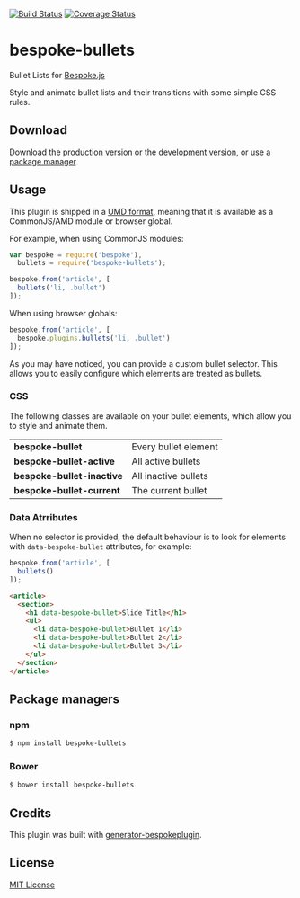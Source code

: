[![Build Status](https://secure.travis-ci.org/markdalgleish/bespoke-bullets.png?branch=master)](https://travis-ci.org/markdalgleish/bespoke-bullets) [![Coverage Status](https://coveralls.io/repos/markdalgleish/bespoke-bullets/badge.png)](https://coveralls.io/r/markdalgleish/bespoke-bullets)

# bespoke-bullets

Bullet Lists for [Bespoke.js](https://github.com/markdalgleish/bespoke.js)

Style and animate bullet lists and their transitions with some simple CSS rules.

## Download

Download the [production version][min] or the [development version][max], or use a [package manager](#package-managers).

[min]: https://raw.github.com/markdalgleish/bespoke-bullets/master/dist/bespoke-bullets.min.js
[max]: https://raw.github.com/markdalgleish/bespoke-bullets/master/dist/bespoke-bullets.js

## Usage

This plugin is shipped in a [UMD format](https://github.com/umdjs/umd), meaning that it is available as a CommonJS/AMD module or browser global.

For example, when using CommonJS modules:

```js
var bespoke = require('bespoke'),
  bullets = require('bespoke-bullets');

bespoke.from('article', [
  bullets('li, .bullet')
]);
```

When using browser globals:

```js
bespoke.from('article', [
  bespoke.plugins.bullets('li, .bullet')
]);
```

As you may have noticed, you can provide a custom bullet selector. This allows you to easily configure which elements are treated as bullets.

### CSS

The following classes are available on your bullet elements, which allow you to style and animate them.

<table>
   <tr>
    <td><b>bespoke-bullet</b></td>
    <td>Every bullet element</td>
   </tr>
   <tr>
    <td><b>bespoke-bullet-active</b></td>
    <td>All active bullets</td>
   </tr>
   <tr>
    <td><b>bespoke-bullet-inactive</b></td>
    <td>All inactive bullets</td>
   </tr>
   <tr>
    <td><b>bespoke-bullet-current</b></td>
    <td>The current bullet</td>
   </tr>
</table>

### Data Atrributes

When no selector is provided, the default behaviour is to look for elements with `data-bespoke-bullet` attributes, for example:

```js
bespoke.from('article', [
  bullets()
]);
```

```html
<article>
  <section>
    <h1 data-bespoke-bullet>Slide Title</h1>
    <ul>
      <li data-bespoke-bullet>Bullet 1</li>
      <li data-bespoke-bullet>Bullet 2</li>
      <li data-bespoke-bullet>Bullet 3</li>
    </ul>
  </section>
</article>
```

## Package managers

### npm

```bash
$ npm install bespoke-bullets
```

### Bower

```bash
$ bower install bespoke-bullets
```

## Credits

This plugin was built with [generator-bespokeplugin](https://github.com/markdalgleish/generator-bespokeplugin).

## License

[MIT License](http://en.wikipedia.org/wiki/MIT_License)
